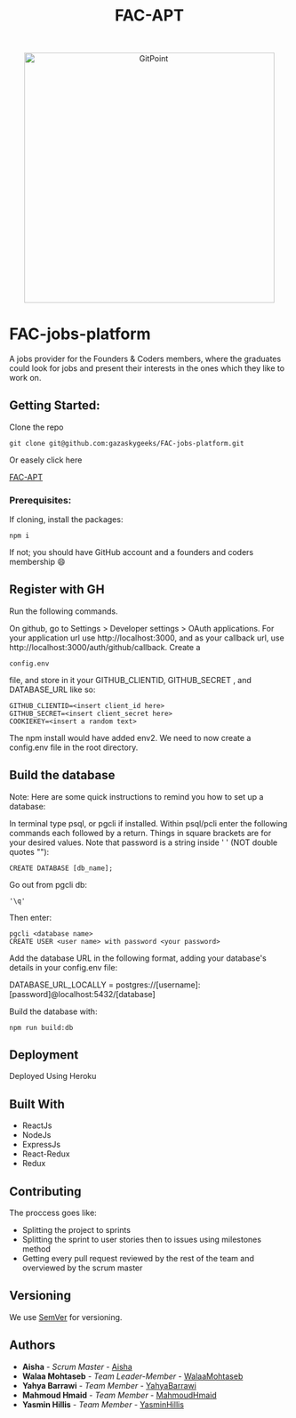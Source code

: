 <h1 align="center"> FAC-APT </h1> <br>
<p align="center">
    <img alt="GitPoint" title="GitPoint" src="https://avatars2.githubusercontent.com/u/9970257?s=200&v=4" width="450">
</p>

# FAC-jobs-platform
A jobs provider for the Founders & Coders members, where the graduates could look for jobs and present their interests in the ones which they like to work on.

## Getting Started:
Clone the repo

  ```
  git clone git@github.com:gazaskygeeks/FAC-jobs-platform.git
  ```
 Or easely click here

<a href='https://facapt.herokuapp.com/'>FAC-APT</a>

 ### Prerequisites:
 If cloning, install the packages:

  ```
  npm i
  ```
  If not; you should have GitHub account and a founders and coders membership :smile:

## Register with GH

Run the following commands.

On github, go to Settings > Developer settings > OAuth applications. For your application url use http://localhost:3000, and as your callback url, use http://localhost:3000/auth/github/callback. Create a
```
config.env
```

 file, and store in it your GITHUB_CLIENTID, GITHUB_SECRET , and DATABASE_URL like so:

 ```
 GITHUB_CLIENTID=<insert client_id here>
 GITHUB_SECRET=<insert client_secret here>
 COOKIEKEY=<insert a random text>
 ```

The npm install would have added env2. We need to now create a config.env file in the root directory.



## Build the database

Note: Here are some quick instructions to remind you how to set up a database:

In terminal type psql, or pgcli if installed. Within psql/pcli enter the following commands each followed by a return. Things in square brackets are for your desired values. Note that password is a string inside ' ' (NOT double quotes ""):


```
CREATE DATABASE [db_name];
```
Go out from pgcli db:
```
'\q'
```
Then enter:
```
pgcli <database name>
CREATE USER <user name> with password <your password>
```



 Add the database URL in the following format, adding your database's details in your config.env file:

DATABASE_URL_LOCALLY = postgres://[username]:[password]@localhost:5432/[database]

Build the database with:
```
npm run build:db

```


## Deployment

Deployed Using Heroku

## Built With

* ReactJs
* NodeJs
* ExpressJs
* React-Redux
* Redux

## Contributing
The proccess goes like:
- Splitting the project to sprints
- Splitting the sprint to user stories then to issues using milestones method
- Getting every pull request reviewed by the rest of the team and overviewed by the scrum master

## Versioning

We use [SemVer](http://semver.org/) for versioning.


## Authors


* **Aisha** - *Scrum Master* - [Aisha](https://github.com/astroash)
* **Walaa Mohtaseb** - *Team Leader-Member* - [WalaaMohtaseb](https://github.com/walaamedhat)
* **Yahya Barrawi** - *Team Member* - [YahyaBarrawi](https://github.com/yahyaHB)
* **Mahmoud Hmaid** - *Team Member* - [MahmoudHmaid](https://github.com/MahmoudMH)
* **Yasmin Hillis** - *Team Member* - [YasminHillis](https://github.com/yasminhillis)
